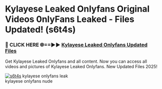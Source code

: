 # Kylayese Leaked Onlyfans Original Videos 0nlyFans Leaked - Files Updated! (s6t4s)

<h3>🔴 CLICK HERE 🌐==►► <a href="https://tinyurl.com/x26r9saj" rel="nofollow">Kylayese Leaked Onlyfans Updated Files</a></h3>

Get Kylayese Leaked Onlyfans and all content. Now you can access all videos and pictures of Kylayese Leaked Onlyfans. New Updated Files 2025!

[![s6t4s](https://i.imgur.com/LkgZPqh.gif)](https://tinyurl.com/x26r9saj)
kylayese onlyfans leak<br>
kylayese onlyfans nude